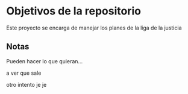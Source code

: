 # Objetivos de la repositorio

Este proyecto se encarga de manejar los planes de la liga de la justicia


## Notas
Pueden hacer lo que quieran...

a ver que sale


otro intento je je
